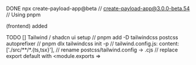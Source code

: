 DONE
npx create-payload-app@beta
// create-payload-app@3.0.0-beta.54
// Using pnpm

(frontend) added

TODO
[] Tailwind / shadcn ui setup
// pnpm add -D tailwindcss postcss autoprefixer
// pnpm dlx tailwindcss init -p
// tailwind.config.js: content: ['./src/**/*.{ts,tsx}'],
// rename postcss/tailwind.config -> .cjs
// replace export default with <module.exports =>